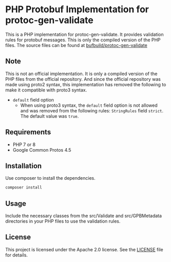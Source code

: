 # PHP Protobuf Implementation for protoc-gen-validate

This is a PHP implementation for protoc-gen-validate. It provides validation rules for protobuf messages.
This is only the compiled version of the PHP files. The source files can be found at [bufbuild/protoc-gen-validate](https://github.com/bufbuild/protoc-gen-validate)

## Note

This is not an official implementation. It is only a compiled version of the PHP files from the official repository.
And since the official repository was made using proto2 syntax, this implementation has removed the following 
to make it compatible with proto3 syntax.

- `default` field option
    - When using proto3 syntax, the `default` field option is not allowed and was removed from the following rules:
      `StringRules` field `strict`. The default value was `true`.

## Requirements

- PHP 7 or 8
- Google Common Protos 4.5

## Installation

Use composer to install the dependencies.

```bash
composer install
```

## Usage

Include the necessary classes from the src/Validate and src/GPBMetadata directories in your PHP files to use the validation rules.

## License

This project is licensed under the Apache 2.0 license. See the [LICENSE](LICENSE) file for details.